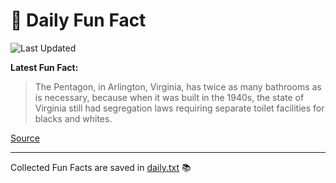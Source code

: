 # 🌟 Daily Fun Fact

![Last Updated](https://img.shields.io/badge/Last_Updated-2025_08_02-blue?style=flat-square)

**Latest Fun Fact:**

> The Pentagon, in Arlington, Virginia, has twice as many bathrooms as is necessary, because when it was built in the 1940s, the state of Virginia still had segregation laws requiring separate toilet facilities for blacks and whites.

[Source](http://www.djtech.net/humor/useless_facts.htm)

---

Collected Fun Facts are saved in [daily.txt](daily.txt) 📚
